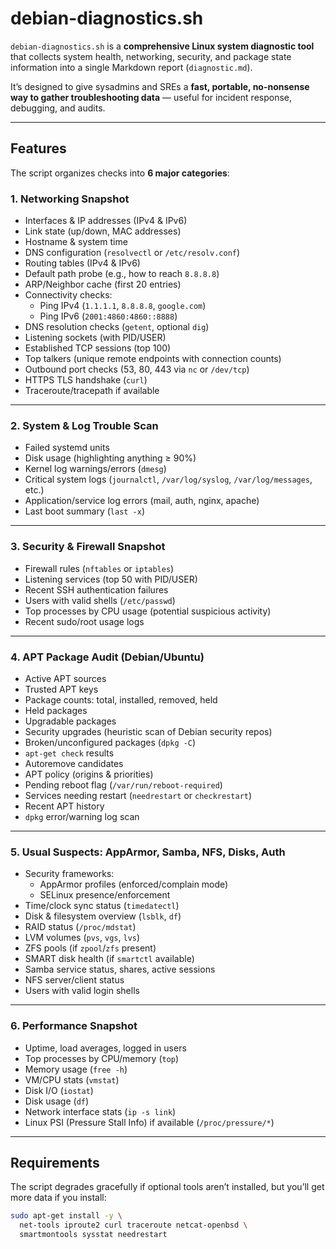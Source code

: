 # debian-diagnostics.sh

`debian-diagnostics.sh` is a **comprehensive Linux system diagnostic tool** that collects system health, networking, security, and package state information into a single Markdown report (`diagnostic.md`).  

It’s designed to give sysadmins and SREs a **fast, portable, no-nonsense way to gather troubleshooting data** — useful for incident response, debugging, and audits.  

---

## Features

The script organizes checks into **6 major categories**:

### 1. Networking Snapshot
- Interfaces & IP addresses (IPv4 & IPv6)
- Link state (up/down, MAC addresses)
- Hostname & system time
- DNS configuration (`resolvectl` or `/etc/resolv.conf`)
- Routing tables (IPv4 & IPv6)
- Default path probe (e.g., how to reach `8.8.8.8`)
- ARP/Neighbor cache (first 20 entries)
- Connectivity checks:
  - Ping IPv4 (`1.1.1.1`, `8.8.8.8`, `google.com`)
  - Ping IPv6 (`2001:4860:4860::8888`)
- DNS resolution checks (`getent`, optional `dig`)
- Listening sockets (with PID/USER)
- Established TCP sessions (top 100)
- Top talkers (unique remote endpoints with connection counts)
- Outbound port checks (53, 80, 443 via `nc` or `/dev/tcp`)
- HTTPS TLS handshake (`curl`)
- Traceroute/tracepath if available

---

### 2. System & Log Trouble Scan
- Failed systemd units
- Disk usage (highlighting anything ≥ 90%)
- Kernel log warnings/errors (`dmesg`)
- Critical system logs (`journalctl`, `/var/log/syslog`, `/var/log/messages`, etc.)
- Application/service log errors (mail, auth, nginx, apache)
- Last boot summary (`last -x`)

---

### 3. Security & Firewall Snapshot
- Firewall rules (`nftables` or `iptables`)
- Listening services (top 50 with PID/USER)
- Recent SSH authentication failures
- Users with valid shells (`/etc/passwd`)
- Top processes by CPU usage (potential suspicious activity)
- Recent sudo/root usage logs

---

### 4. APT Package Audit (Debian/Ubuntu)
- Active APT sources
- Trusted APT keys
- Package counts: total, installed, removed, held
- Held packages
- Upgradable packages
- Security upgrades (heuristic scan of Debian security repos)
- Broken/unconfigured packages (`dpkg -C`)
- `apt-get check` results
- Autoremove candidates
- APT policy (origins & priorities)
- Pending reboot flag (`/var/run/reboot-required`)
- Services needing restart (`needrestart` or `checkrestart`)
- Recent APT history
- `dpkg` error/warning log scan

---

### 5. Usual Suspects: AppArmor, Samba, NFS, Disks, Auth
- Security frameworks:
  - AppArmor profiles (enforced/complain mode)
  - SELinux presence/enforcement
- Time/clock sync status (`timedatectl`)
- Disk & filesystem overview (`lsblk`, `df`)
- RAID status (`/proc/mdstat`)
- LVM volumes (`pvs`, `vgs`, `lvs`)
- ZFS pools (if `zpool`/`zfs` present)
- SMART disk health (if `smartctl` available)
- Samba service status, shares, active sessions
- NFS server/client status
- Users with valid login shells

---

### 6. Performance Snapshot
- Uptime, load averages, logged in users
- Top processes by CPU/memory (`top`)
- Memory usage (`free -h`)
- VM/CPU stats (`vmstat`)
- Disk I/O (`iostat`)
- Disk usage (`df`)
- Network interface stats (`ip -s link`)
- Linux PSI (Pressure Stall Info) if available (`/proc/pressure/*`)

---

## Requirements

The script degrades gracefully if optional tools aren’t installed, but you’ll get more data if you install:

```bash
sudo apt-get install -y \
  net-tools iproute2 curl traceroute netcat-openbsd \
  smartmontools sysstat needrestart
